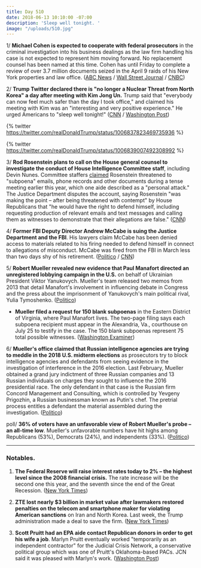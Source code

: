 ```yaml
---
title: Day 510
date: 2018-06-13 10:10:00 -07:00
description: 'Sleep well tonight. '
image: "/uploads/510.jpg"
---
```


1/ **Michael Cohen is expected to cooperate with federal prosecutors** in the criminal investigation into his business dealings as the law firm handling his case is not expected to represent him moving forward. No replacement counsel has been named at this time. Cohen has until Friday to complete a review of over 3.7 million documents seized in the April 9 raids of his New York properties and law office. ([ABC News](https://abcnews.go.com/US/trump-lawyer-michael-cohen-cooperate-attorneys-leave-case/story?id=55861988) / [Wall Street Journal](https://www.wsj.com/articles/trump-lawyer-michael-cohens-attorneys-expected-to-quit-his-case-1528903379) / [CNBC](https://www.cnbc.com/2018/06/13/trump-attorney-michael-cohen-expected-to-drop-lawyers.html))

2/ **Trump Twitter declared there is "no longer a Nuclear Threat from North Korea" a day after meeting with Kim Jong Un.** Trump said that "everybody can now feel much safer than the day I took office," and claimed his meeting with Kim was an "interesting and very positive experience." He urged Americans to "sleep well tonight!" ([CNN](https://www.cnn.com/2018/06/13/politics/trump-north-korea-nuclear-threat/index.html) / [Washington Post](https://www.washingtonpost.com/politics/trump-says-korth-korea-no-longer-a-nuclear-threat-as-he-returns-to-washington/2018/06/13/b1d69566-6ef0-11e8-bf86-a2351b5ece99_story.html?utm_term=.2696cde2b6d8))

{% twitter https://twitter.com/realDonaldTrump/status/1006837823469735936 %}

{% twitter https://twitter.com/realDonaldTrump/status/1006839007492308992 %}

3/ **Rod Rosenstein plans to call on the House general counsel to investigate the conduct of House Intelligence Committee staff**, including Devin Nunes. Committee staffers [claimed](http://www.foxnews.com/politics/2018/06/12/rosenstein-threatened-to-subpoena-gop-led-committee-in-chilling-clash-over-records-emails-show.html) Rosenstein threatened to "subpoena" emails, phone records and other documents during a tense meeting earlier this year, which one aide described as a "personal attack." The Justice Department disputes the account, saying Rosenstein "was making the point – after being threatened with contempt" by House Republicans that "he would have the right to defend himself, including requesting production of relevant emails and text messages and calling them as witnesses to demonstrate that their allegations are false." ([CNN](https://www.cnn.com/2018/06/12/politics/rod-rosenstein-house-investigation/index.html))

4/ **Former FBI Deputy Director Andrew McCabe is suing the Justice Department and the FBI**. His lawyers claim McCabe has been denied access to materials related to his firing needed to defend himself in connect to allegations of misconduct. McCabe was fired from the FBI in March less than two days shy of his retirement. ([Politico](https://www.politico.com/story/2018/06/12/andrew-mccabe-justice-department-643386) / [CNN](https://www.cnn.com/2018/06/12/politics/mccabe-doj-lawsuit/index.html))

5/ **Robert Mueller revealed new evidence that Paul Manafort directed an unregistered lobbying campaign in the U.S.** on behalf of Ukrainian President Viktor Yanukovych. Mueller's team released two memos from 2013 that detail Manafort's involvement in influencing debate in Congress and the press about the imprisonment of Yanukovych's main political rival, Yulia Tymoshenko. ([Politico](https://www.politico.com/story/2018/06/12/mueller-manafort-evidence-ukraine-lobbying-643476))

* **Mueller filed a request for 150 blank subpoenas** in the Eastern District of Virginia, where Paul Manafort lives. The two-page filing says each subpoena recipient must appear in the Alexandria, Va., courthouse on July 25 to testify in the case. The 150 blank subpoenas represent 75 total possible witnesses. ([Washington Examiner](https://www.washingtonexaminer.com/news/robert-mueller-files-request-for-150-blank-subpoenas-in-paul-manafort-case))

6/ **Mueller's office claimed that Russian intelligence agencies are trying to meddle in the 2018 U.S. midterm elections** as prosecutors try to block intelligence agencies and defendants from seeing evidence in the investigation of interference in the 2016 election. Last February, Mueller obtained a grand jury indictment of three Russian companies and 13 Russian individuals on charges they sought to influence the 2016 presidential race. The only defendant in that case is the Russian firm Concord Management and Consulting, which is controlled by Yevgeny Prigozhin, a Russian businessman known as Putin's chef. The pretrial process entitles a defendant the material assembled during the investigation. ([Politico](https://www.politico.com/story/2018/06/12/mueller-russia-midterms-influence-641851))

poll/ **36% of voters have an unfavorable view of Robert Mueller's probe – an all-time low**. Mueller's unfavorable numbers have hit highs among Republicans (53%), Democrats (24%), and independents (33%). ([Politico](https://www.politico.com/story/2018/06/13/mueller-investigation-trump-poll-643491))

---

### Notables.

1. **The Federal Reserve will raise interest rates today to 2% – the highest level since the 2008 financial crisis.** The rate increase will be the second one this year, and the seventh since the end of the Great Recession. ([New York Times](https://www.nytimes.com/2018/06/13/us/politics/what-to-watch-as-federal-reserve-prepares-to-raise-interest-rates.html))

2. **ZTE lost nearly $3 billion in market value after lawmakers restored penalties on the telecom and smartphone maker for violating American sanctions** on Iran and North Korea. Last week, the Trump administration made a deal to save the firm. ([New York Times](https://www.nytimes.com/2018/06/13/business/zte-trump-stock-drop.html))

3. **Scott Pruitt had an EPA aide contact Republican donors in order to get his wife a job**. Marlyn Pruitt eventually worked "temporarily as an independent contractor" for the Judicial Crisis Network, a conservative political group which was one of Pruitt's Oklahoma-based PACs. JCN said it was pleased with Marlyn's work. ([Washington Post](https://www.washingtonpost.com/national/health-science/epa-chief-scott-pruitt-tapped-aide-donors-to-help-wife-land-job-at-conservative-group/2018/06/13/f54c87fa-6db1-11e8-afd5-778aca903bbe_story.html?utm_term=.e5d953d6c556))